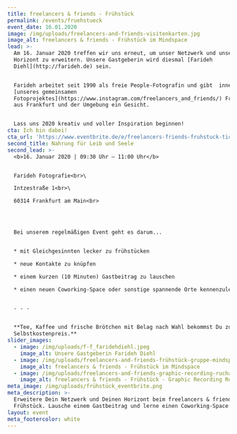 ```yaml
---
title: freelancers & friends - Frühstück
permalink: /events/fruehstueck
event_date: 16.01.2020
image: /img/uploads/freelancers-and-friends-visitenkarten.jpg
image_alt: freelancers & friends - Frühstück im Mindspace
lead: >-
  Am 16. Januar 2020 treffen wir uns erneut, um unser Netzwerk und unseren
  Horizont zu erweitern. Unsere Gastgeberin wird diesmal [Farideh
  Diehl](http://farideh.de) sein.


  Farideh arbeitet seit 1990 als freie People-Fotografin und gibt  innerhalb 
  [unseres gemeinsamen
  Fotoprojektes](https://www.instagram.com/freelancers_and_friends/) Freelancern
  aus Frankfurt und der Umgebung ein Gesicht. 


  Lass uns 2020 kreativ und voller Inspiration beginnen!
cta: Ich bin dabei!
cta_url: 'https://www.eventbrite.de/e/freelancers-friends-fruhstuck-tickets-86315246225'
second_title: Nahrung für Leib und Seele
second_lead: >-
  <b>16. Januar 2020 | 09:30 Uhr – 11:00 Uhr</b>


  Farideh Fotografie<br>\

  Intzestraße 1<br>\

  60314 Frankfurt am Main<br>




  Bei unserem regelmäßigen Event geht es darum...


  * mit Gleichgesinnten lecker zu frühstücken

  * neue Kontakte zu knüpfen

  * einem kurzen (10 Minuten) Gastbeitrag zu lauschen

  * einen neuen Coworking-Space oder sonstige spannende Orte kennenzulernen


  - - -


  **Tee, Kaffee und frische Brötchen mit Belag nach Wahl bekommst Du zum
  Selbstkostenpreis.**
slider_images:
  - image: /img/uploads/f-f_faridehdiehl.jpeg
    image_alt: Unsere Gastgeberin Farideh Diehl
  - image: /img/uploads/freelancers-and-friends-frühstück-gruppe-mindspace.jpg
    image_alt: freelancers & friends - Frühstück im Mindspace
  - image: /img/uploads/freelancers-and-friends-graphic-recording-rucha-ambekar.jpg
    image_alt: freelancers & friends - Frühstück - Graphic Recording Rucha Ambekar
meta_image: /img/uploads/frühstück_eventbrite.png
meta_description: >-
  Erweitere Dein Netzwerk und Deinen Horizont beim freelancers & friends -
  Frühstück. Lausche einem Gastbeitrag und lerne einen Coworking-Space kennen.
layout: event
meta_footercolor: white
---
```



